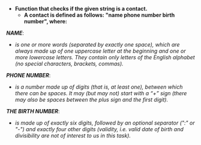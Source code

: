 - **Function that checks if the given string is a contact.**
  - **A contact is defined as follows: __"name phone number birth number"__, where:**

***NAME***:

- *is one or more words (separated by exactly one space), which are always made up of one uppercase letter at the beginning and one or more lowercase letters. 
  They contain only letters of the English alphabet (no special characters, brackets, commas).*

***PHONE NUMBER***:

- *is a number made up of digits (that is, at least one), between which there can be spaces. 
  It may (but may not) start with a “+” sign (there may also be spaces between the plus sign and the first digit).*

***THE BIRTH NUMBER***:

- *is made up of exactly six digits, followed by an optional separator (":" or "-") and exactly four other digits 
  (validity, i.e. valid date of birth and divisibility are not of interest to us in this task).*
